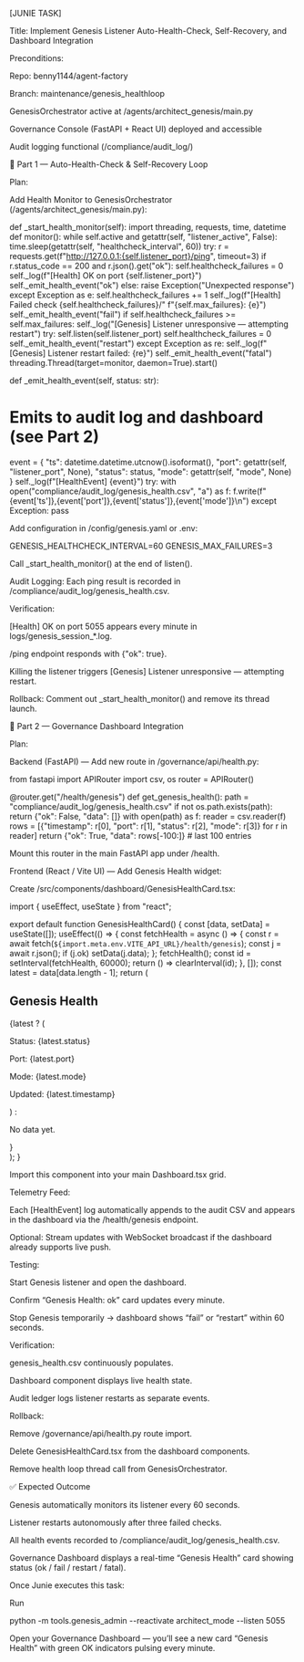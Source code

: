 [JUNIE TASK]

Title: Implement Genesis Listener Auto-Health-Check, Self-Recovery, and Dashboard Integration

Preconditions:

Repo: benny1144/agent-factory

Branch: maintenance/genesis_healthloop

GenesisOrchestrator active at /agents/architect_genesis/main.py

Governance Console (FastAPI + React UI) deployed and accessible

Audit logging functional (/compliance/audit_log/)

🧩 Part 1 — Auto-Health-Check & Self-Recovery Loop

Plan:

Add Health Monitor to GenesisOrchestrator (/agents/architect_genesis/main.py):

def _start_health_monitor(self):
import threading, requests, time, datetime
def monitor():
while self.active and getattr(self, "listener_active", False):
time.sleep(getattr(self, "healthcheck_interval", 60))
try:
r = requests.get(f"http://127.0.0.1:{self.listener_port}/ping", timeout=3)
if r.status_code == 200 and r.json().get("ok"):
self.healthcheck_failures = 0
self._log(f"[Health] OK on port {self.listener_port}")
self._emit_health_event("ok")
else:
raise Exception("Unexpected response")
except Exception as e:
self.healthcheck_failures += 1
self._log(f"[Health] Failed check {self.healthcheck_failures}/"
f"{self.max_failures}: {e}")
self._emit_health_event("fail")
if self.healthcheck_failures >= self.max_failures:
self._log("[Genesis] Listener unresponsive — attempting restart")
try:
self.listen(self.listener_port)
self.healthcheck_failures = 0
self._emit_health_event("restart")
except Exception as re:
self._log(f"[Genesis] Listener restart failed: {re}")
self._emit_health_event("fatal")
threading.Thread(target=monitor, daemon=True).start()

def _emit_health_event(self, status: str):
# Emits to audit log and dashboard (see Part 2)
event = {
"ts": datetime.datetime.utcnow().isoformat(),
"port": getattr(self, "listener_port", None),
"status": status,
"mode": getattr(self, "mode", None)
}
self._log(f"[HealthEvent] {event}")
try:
with open("compliance/audit_log/genesis_health.csv", "a") as f:
f.write(f"{event['ts']},{event['port']},{event['status']},{event['mode']}\n")
except Exception:
pass


Add configuration in /config/genesis.yaml or .env:

GENESIS_HEALTHCHECK_INTERVAL=60
GENESIS_MAX_FAILURES=3


Call _start_health_monitor() at the end of listen().

Audit Logging:
Each ping result is recorded in /compliance/audit_log/genesis_health.csv.

Verification:

[Health] OK on port 5055 appears every minute in logs/genesis_session_*.log.

/ping endpoint responds with {"ok": true}.

Killing the listener triggers [Genesis] Listener unresponsive — attempting restart.

Rollback:
Comment out _start_health_monitor() and remove its thread launch.

🧩 Part 2 — Governance Dashboard Integration

Plan:

Backend (FastAPI) — Add new route in /governance/api/health.py:

from fastapi import APIRouter
import csv, os
router = APIRouter()

@router.get("/health/genesis")
def get_genesis_health():
path = "compliance/audit_log/genesis_health.csv"
if not os.path.exists(path):
return {"ok": False, "data": []}
with open(path) as f:
reader = csv.reader(f)
rows = [{"timestamp": r[0], "port": r[1], "status": r[2], "mode": r[3]} for r in reader]
return {"ok": True, "data": rows[-100:]}  # last 100 entries


Mount this router in the main FastAPI app under /health.

Frontend (React / Vite UI) — Add Genesis Health widget:

Create /src/components/dashboard/GenesisHealthCard.tsx:

import { useEffect, useState } from "react";

export default function GenesisHealthCard() {
const [data, setData] = useState([]);
useEffect(() => {
const fetchHealth = async () => {
const r = await fetch(`${import.meta.env.VITE_API_URL}/health/genesis`);
const j = await r.json();
if (j.ok) setData(j.data);
};
fetchHealth();
const id = setInterval(fetchHealth, 60000);
return () => clearInterval(id);
}, []);
const latest = data[data.length - 1];
return (
<div className="p-4 bg-gray-900 rounded-2xl shadow text-gray-200">
<h2 className="text-lg font-bold mb-2">Genesis Health</h2>
{latest ? (
<div>
<p>Status: <span className={`font-semibold ${latest.status==="ok"?"text-green-400":"text-red-400"}`}>{latest.status}</span></p>
<p>Port: {latest.port}</p>
<p>Mode: {latest.mode}</p>
<p>Updated: {latest.timestamp}</p>
</div>
) : <p>No data yet.</p>}
</div>
);
}


Import this component into your main Dashboard.tsx grid.

Telemetry Feed:

Each [HealthEvent] log automatically appends to the audit CSV and appears in the dashboard via the /health/genesis endpoint.

Optional: Stream updates with WebSocket broadcast if the dashboard already supports live push.

Testing:

Start Genesis listener and open the dashboard.

Confirm “Genesis Health: ok” card updates every minute.

Stop Genesis temporarily → dashboard shows “fail” or “restart” within 60 seconds.

Verification:

genesis_health.csv continuously populates.

Dashboard component displays live health state.

Audit ledger logs listener restarts as separate events.

Rollback:

Remove /governance/api/health.py route import.

Delete GenesisHealthCard.tsx from the dashboard components.

Remove health loop thread call from GenesisOrchestrator.

✅ Expected Outcome

Genesis automatically monitors its listener every 60 seconds.

Listener restarts autonomously after three failed checks.

All health events recorded to /compliance/audit_log/genesis_health.csv.

Governance Dashboard displays a real-time “Genesis Health” card showing status (ok / fail / restart / fatal).

Once Junie executes this task:

Run

python -m tools.genesis_admin --reactivate architect_mode --listen 5055


Open your Governance Dashboard — you’ll see a new card “Genesis Health” with green OK indicators pulsing every minute.